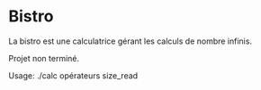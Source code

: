 Bistro
======

La bistro est une calculatrice gérant les calculs de nombre infinis.

Projet non terminé.

Usage: ./calc opérateurs size_read